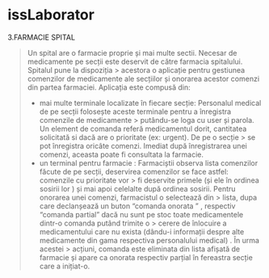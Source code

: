 # issLaborator


3.FARMACIE SPITAL
> Un spital are o farmacie proprie și mai multe sectii. Necesar de medicamente pe secții este deservit de către farmacia spitalului. Spitalul pune la dispoziția    > acestora o aplicație pentru gestiunea comenzilor de medicamente ale secțiilor și onorarea acestor comenzi din partea farmaciei. Aplicația este compusă din:
> 	- mai multe terminale localizate în fiecare secție: Personalul medical de pe secții folosește aceste terminale pentru a înregistra comenzile de medicamente > putându-se loga cu user și parola.  Un element de comanda referă medicamentul dorit, cantitatea solicitată si dacă are o prioritate (ex: urgent). De pe o secție  > se pot înregistra oricâte comenzi. Imediat după înregistrarea unei comenzi, aceasta poate fi consultata la farmacie.
>	- un terminal pentru farmacie : Farmaciștii observa lista comenzilor făcute de pe secții, deservirea comenzilor se face astfel: comenzile cu prioritate vor > fi deservite primele (și ele în ordinea sosirii lor ) și mai apoi celelalte după ordinea sosirii. Pentru onorarea unei comenzi, farmacistul o selectează din      > lista, dupa care declanșează un buton “comanda onorata ” , respectiv “comanda partial” dacă nu sunt pe stoc toate medicamentele dintr-o comanda putând trimite o  > cerere de înlocuire a medicamentului care nu exista (dându-i informații despre alte medicamente din gama respectiva personalului medical) . În urma acestei       > acțiuni, comanda este eliminata din lista afișată de farmacie și apare ca onorata respectiv parțial  în fereastra secție care a inițiat-o.

